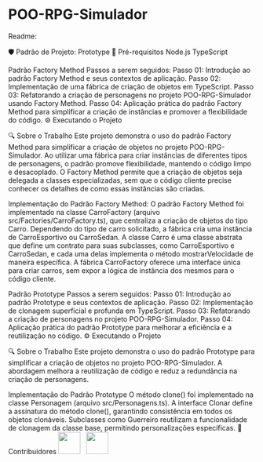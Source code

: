 # POO-RPG-Simulador

Readme:

🛡️ Padrão de Projeto: Prototype
🔐 Pré-requisitos
Node.js
TypeScript

Padrão Factory Method
Passos a serem seguidos:
Passo 01: Introdução ao padrão Factory Method e seus contextos de aplicação.
Passo 02: Implementação de uma fábrica de criação de objetos em TypeScript.
Passo 03: Refatorando a criação de personagens no projeto POO-RPG-Simulador usando Factory Method.
Passo 04: Aplicação prática do padrão Factory Method para simplificar a criação de instâncias e promover a flexibilidade do código.
⚙️ Executando o Projeto

🔍 Sobre o Trabalho
Este projeto demonstra o uso do padrão Factory Method para simplificar a criação de objetos no projeto POO-RPG-Simulador. Ao utilizar uma fábrica para criar instâncias de diferentes tipos de personagens, o padrão promove flexibilidade, mantendo o código limpo e desacoplado. O Factory Method permite que a criação de objetos seja delegada a classes especializadas, sem que o código cliente precise conhecer os detalhes de como essas instâncias são criadas.

Implementação do Padrão Factory Method:
O padrão Factory Method foi implementado na classe CarroFactory (arquivo src/Factories/CarroFactory.ts), que centraliza a criação de objetos do tipo Carro. Dependendo do tipo de carro solicitado, a fábrica cria uma instância de CarroEsportivo ou CarroSedan.
A classe Carro é uma classe abstrata que define um contrato para suas subclasses, como CarroEsportivo e CarroSedan, e cada uma delas implementa o método mostrarVelocidade de maneira específica.
A fábrica CarroFactory oferece uma interface única para criar carros, sem expor a lógica de instância dos mesmos para o código cliente.

Padrão Prototype
Passos a serem seguidos:
Passo 01: Introdução ao padrão Prototype e seus contextos de aplicação.
Passo 02: Implementação de clonagem superficial e profunda em TypeScript.
Passo 03: Refatorando a criação de personagens no projeto POO-RPG-Simulador.
Passo 04: Aplicação prática do padrão Prototype para melhorar a eficiência e a reutilização no código.
⚙️ Executando o Projeto

🔍 Sobre o Trabalho
Este projeto demonstra o uso do padrão Prototype para simplificar a criação de objetos no projeto POO-RPG-Simulador. A abordagem melhora a reutilização de código e reduz a redundância na criação de personagens.

Implementação do Padrão Prototype
O método clone() foi implementado na classe Personagem (arquivo src/Personagens.ts).
A interface Clonar define a assinatura do método clone(), garantindo consistência em todos os objetos clonáveis.
Subclasses como Guerreiro reutilizam a funcionalidade de clonagem da classe base, permitindo personalizações específicas.
🤝 Contribuidores
<a href="https://https://github.com/Ygor0508"><img src="https://github.com/Ygor0508.png" width="45" height="45"></a> &nbsp;
<a href="https://https://github.com/LucasCamargo2314"><img src="https://github.com/LucasCamargo2314.png" width="45" height="45"></a> &nbsp;

